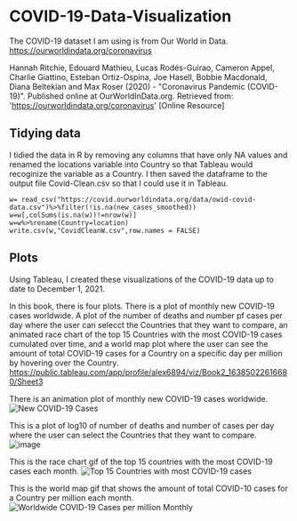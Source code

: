 # COVID-19-Data-Visualization

The COVID-19 dataset I am using is from Our World in Data. https://ourworldindata.org/coronavirus  

Hannah Ritchie, Edouard Mathieu, Lucas Rodés-Guirao, Cameron Appel, Charlie Giattino, Esteban Ortiz-Ospina, Joe Hasell, Bobbie Macdonald, Diana Beltekian and Max Roser (2020) - "Coronavirus Pandemic (COVID-19)". Published online at OurWorldInData.org. Retrieved from: 'https://ourworldindata.org/coronavirus' [Online Resource]

## Tidying data

I tidied the data in R by removing any columns that have only NA values and renamed the locations variable into Country so that Tableau would recoginize the variable as a Country. I then saved the dataframe to the output file Covid-Clean.csv so that I could use it in Tableau.  

```
w= read_csv("https://covid.ourworldindata.org/data/owid-covid-data.csv")%>%filter(!is.na(new_cases_smoothed))
w=w[,colSums(is.na(w))!=nrow(w)]
w=w%>%rename(Country=location)
write.csv(w,"CovidCleanW.csv",row.names = FALSE)
```
## Plots
Using Tableau, I created these visualizations of the COVID-19 data up to date to December 1, 2021.

In this book, there is four plots. There is a plot of monthly new COVID-19 cases worldwide. A plot of the number of deaths and number pf cases per day where the user can selecct the Countries that they want to compare, an animated race chart of the top 15 Countries with the most COVID-19 cases cumulated over time, and a world map plot where the user can see the amount of total COVID-19 cases for a Country on a specific day per million by hovering over the Country. https://public.tableau.com/app/profile/alex6894/viz/Book2_16385022616680/Sheet3

There is an animation plot of monthly new COVID-19 cases worldwide.
![New COVID-19 Cases](https://user-images.githubusercontent.com/95319198/148664590-3143a16a-668c-4fad-8e82-21f72ca7a442.gif)


This is a plot of log10 of number of deaths and number of cases per day where the user can select the Countries that they want to compare.
![image](https://user-images.githubusercontent.com/95319198/144782576-5239868e-f532-464b-b870-33e753c296cf.png)  

This is the race chart gif of the top 15 countries with the most COVID-19 cases each month.
![Top 15 Countries with most COVID-19 cases](https://user-images.githubusercontent.com/95319198/148664595-f3b7d6d2-b653-46e4-af7a-2c173e602a05.gif)

This is the world map gif that shows the amount of total COVID-10 cases for a Country per million each month.
![Worldwide COVID-19 Cases per million Monthly](https://user-images.githubusercontent.com/95319198/148664846-0060b123-8790-482f-a265-53222be096d6.gif)

